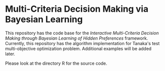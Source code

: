 # Multi-Criteria Decision Making via Bayesian Learning 


This repository has the code base for the _Interactive Multi-Criteria Decision Making through Bayesian Learning of Hidden Preferences_ framework. Currently, this repository has the algorithm implementation for Tanaka's test multi-objective optimization problem. Additional examples will be added later.  

Please look at the directory R for the source code. 

